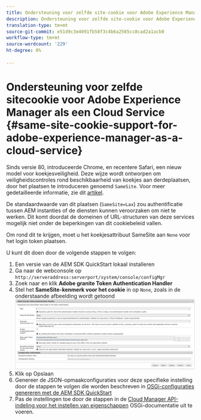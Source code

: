 ```yaml
---
title: Ondersteuning voor zelfde site-cookie voor Adobe Experience Manager als Cloud Service
description: Ondersteuning voor zelfde site-cookie voor Adobe Experience Manager als Cloud Service
translation-type: tm+mt
source-git-commit: e51d9c3e4691fb58f3c4b6a2565cc8cad2a1acb0
workflow-type: tm+mt
source-wordcount: '229'
ht-degree: 0%

---
```



# Ondersteuning voor zelfde sitecookie voor Adobe Experience Manager als een Cloud Service {#same-site-cookie-support-for-adobe-experience-manager-as-a-cloud-service}

Sinds versie 80, introduceerde Chrome, en recentere Safari, een nieuw model voor koekjesveiligheid. Deze wijze wordt ontworpen om veiligheidscontroles rond beschikbaarheid van koekjes aan derdeplaatsen, door het plaatsen te introduceren genoemd `SameSite`. Voor meer gedetailleerde informatie, zie dit [artikel](https://web.dev/samesite-cookies-explained/).

De standaardwaarde van dit plaatsen (`SameSite=Lax`) zou authentificatie tussen AEM instanties of de diensten kunnen veroorzaken om niet te werken. Dit komt doordat de domeinen of URL-structuren van deze services mogelijk niet onder de beperkingen van dit cookiebeleid vallen.

Om rond dit te krijgen, moet u het koekjesattribuut SameSite aan `None` voor het login token plaatsen.

U kunt dit doen door de volgende stappen te volgen:

1. Een versie van de AEM SDK QuickStart lokaal installeren
1. Ga naar de webconsole op `http://serveraddress:serverport/system/console/configMgr`
1. Zoek naar en klik **Adobe granite Token Authentication Handler**
1. Stel het **SameSite-kenmerk voor het cookie** in op `None`, zoals in de onderstaande afbeelding wordt getoond
   ![samesite](/help/security/assets/samesite1.png)
1. Klik op Opslaan
1. Genereer de JSON-opmaakconfiguraties voor deze specifieke instelling door de stappen te volgen die worden beschreven in [OSGi-configuraties genereren met de AEM SDK QuickStart](/help/implementing/deploying/configuring-osgi.md#generating-osgi-configurations-using-the-aem-sdk-quickstart)
1. Pas de instellingen toe door de stappen in de [Cloud Manager API-indeling voor het instellen van eigenschappen](/help/implementing/deploying/configuring-osgi.md#cloud-manager-api-format-for-setting-properties) OSGi-documentatie uit te voeren.

